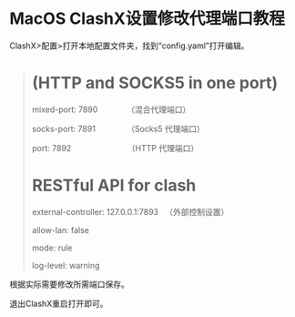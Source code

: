# MacOS ClashX设置修改代理端口教程

ClashX>配置>打开本地配置文件夹，找到“config.yaml”打开编辑。

> # (HTTP and SOCKS5 in one port)
> 
>   
> 
> mixed-port: 7890             （混合代理端口）
> 
>   
> 
> socks-port: 7891              （Socks5 代理端口）
> 
>   
> 
> port: 7892                         （HTTP 代理端口）
> 
>   
> 
> # RESTful API for clash
> 
>   
> 
> external-controller: 127.0.0.1:7893   （外部控制设置）
> 
>   
> 
> allow-lan: false
> 
>   
> 
> mode: rule
> 
>   
> 
> log-level: warning

根据实际需要修改所需端口保存。

退出ClashX重启打开即可。